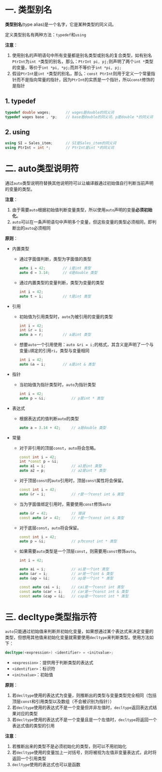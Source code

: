 # 一. 类型别名

**类型别名**(type alias)是一个名字，它是某种类型的同义词。

定义类型别名有两种方法：`typedef`和`using`

**注意**：

1. 使用别名的声明语句中所有变量都是别名类型或别名的复合类型，如有别名`PtrInt`为`int *`类型的别名，那么：`PtrInt pi, pj;`则声明了两个`int *`类型的变量，等价于`int *pi, *pj;`而并不等价于`int *pi, pj;`
2. 假设`PtrInt`是`int *`类型的别名，那么：`const PtrInt`则用于定义一个常量指针而不是指向常量的指针，因为`PtrInt`的实质是一个指针，所以`const`修饰的是指针

## 1. typedef

```c++
typedef double wages;		// wages是double的同义词
typedef wages base , *p;	// base是double的同义词，p是double *的同义词
```

## 2. using

```c++
using SI = Sales_item;		// SI是Sales_item的同义词
using PtrInt = int *;		// PtrInt是int *的同义词
```



# 二. auto类型说明符

通过`auto`类型说明符替换其他说明符可以让编译器通过初始值自行判断当前声明的变量的类型。

**注意**：

1. 由于需要`auto`根据初始值判断变量类型，所以使用`auto`声明的变量**必须初始化**。
2. `auto`可以在一条声明语句中声明多个变量，但这些变量的类型必须相同，即判断出的`auto`必须相同

**原则**：

- 内置类型

  - 通过字面值判断，类型为字面值的类型

    ```c++
    auto i = 42;		// i是int 类型
    auto d = 3.14;		// d是double 类型
    ```

  - 通过内置类型的变量判断，类型为变量的类型

    ```c++
    int i = 42;
    auto t = i;			// t是int 类型
    ```

- 引用

  - 初始值为引用类型时，`auto`为被引用的变量的类型

    ```c++
    int i = 42;
    int &r = i;
    auto a = r;			// a是int 类型
    ```

  - 想要`auto`一个引用使用：`auto &ri = i;`的格式，其含义是声明了一个与变量`i`绑定的引用`ri`，类型与变量相同

    ```c++
    int i = 42;
    auto &a = i;		// a是int & 类型
    ```

- 指针

  - 当初始值为指针类型时，`auto`为指针类型

    ```c++
    int i = 42;
    auto p = &i;			// p是int * 类型
    ```

- 表达式

  - 根据表达式的值判断`auto`的类型

    ```c++
    auto a = 3.14 + 42;		// a是double 类型
    ```

- 常量

  - 对于非引用的顶层`const`，`auto`将会忽略。

    ```c++
    const int i = 42;
    int *const p = &i;
    auto a1 = i;			// a1是int 类型
    auto a2 = p;			// a2是int * 类型
    ```

  - 对于顶层`const`的`auto`引用时，顶层`const`属性将会保留。

    ```c++
    const int i = 42;
    auto &r = i;			// r是一个const int & 类型
    ```

  - 当为字面值绑定引用时，需要使用`const`修饰`auto`

    ```c++
    auto &r = 42;			// 错误
    const auto &r = 42;		// r是一个const int & 类型
    ```

  - 对于底层`const`，`auto`将会保留。

    ```c++
    const int i = 42;
    auto p = &i;			// p为const int * 类型
    ```

  - 如果需要`auto`类型是一个顶层`const`，则需要用`const`修饰`auto`。

    ```c++
    int i = 42;
    
    auto ai = i;			// ai是一个int 类型
    auto &ar = i;			// ar是一个int & 类型
    auto &ap = &i;			// ap是一个int * 类型
    
    const auto cai = i;		// cai是一个const int 类型
    const auto &car = i;	// car是一个const int & 类型
    const auto &cap = &i;	// cap是一个const int * 类型
    ```



# 三. decltype类型指示符

`auto`只能通过初始值来判断并初始化变量，如果想通过某个表达式来决定变量的类型，但想用其他值来初始化变量就需要使用`decltype`来判断类型。使用方法如下：

```c++
decltype(<expression>) <identifier> = <initvalue>;
```

- `<expression>`：提供用于判断类型的表达式
- `<identifier>`：标识符
- `<initvalue>`：初始值

**原则**：

1. 若`decltype`使用的表达式为变量，则推断出的类型与变量类型完全相同（包括顶层`const`和引用类型以及数组（不会被识别为指针））
2. 若`decltype`使用的表达式不是一个变量但并非左值时，`decltype`返回表达式结果对应的类型
3. 若`decltype`使用的表达式不是一个变量且是一个左值时，`decltype`将返回一个表达式值的类型的引用

**注意**：

1. 若推断出来的类型不是必须初始化的类型，则可以不用初始化
2. 若`decltype`使用的变量加上一对括号，则将被视为左值非变量表达式，此时将返回一个引用类型
3. `decltype`使用的表达式也可以是函数

